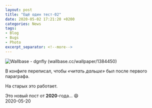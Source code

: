```yaml
---
layout: post  
title: "Ещё один тест-02"  
date: 2020-05-02 17:21:20 +0200
categories: News
tags: 
- Blog
- Bugs
- Photo
excerpt_separator: <!--more-->
---
```


![Wallbase - dgnfly (wallbase.cc/wallpaper/1384450)](http://ww1.sinaimg.cn/large/81b78497jw1emfgts2pt4j21hc0u0k1c.jpg)

В конфиге переписал, чтобы *«читать дальше»* был после первого параграфа.

На старых это работает.
<!--more-->

Это новый пост от **2020**-года... :smile:  
2020-05-20  
